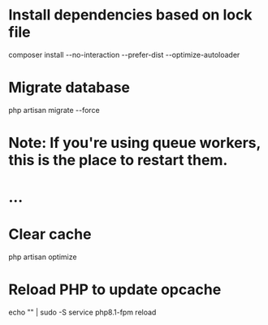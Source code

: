 # Install dependencies based on lock file
composer install --no-interaction --prefer-dist --optimize-autoloader

# Migrate database
php artisan migrate --force

# Note: If you're using queue workers, this is the place to restart them.
# ...

# Clear cache
php artisan optimize

# Reload PHP to update opcache
echo "" | sudo -S service php8.1-fpm reload
